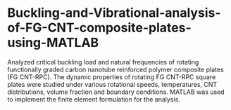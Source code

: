 # Buckling-and-Vibrational-analysis-of-FG-CNT-composite-plates-using-MATLAB
Analyzed critical buckling load and natural frequencies of rotating functionally graded carbon nanotube reinforced polymer composite plates (FG CNT-RPC). The dynamic properties of rotating FG CNT-RPC square plates were studied under various rotational speeds, temperatures, CNT distributions, volume fraction and boundary conditions. MATLAB was used to implement the finite element formulation for the analysis.
